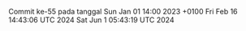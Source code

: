 Commit ke-55 pada tanggal Sun Jan 01 14:00 2023 +0100
Fri Feb 16 14:43:06 UTC 2024
Sat Jun  1 05:43:19 UTC 2024
